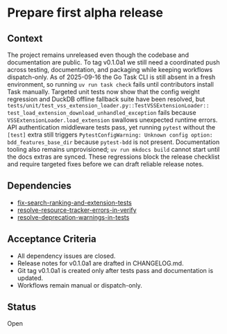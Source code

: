 # Prepare first alpha release

## Context
The project remains unreleased even though the codebase and documentation are
public. To tag v0.1.0a1 we still need a coordinated push across testing,
documentation, and packaging while keeping workflows dispatch-only. As of
2025-09-16 the Go Task CLI is still absent in a fresh environment, so running
`uv run task check` fails until contributors install Task manually. Targeted
unit tests now show that the config weight regression and DuckDB offline
fallback suite have been resolved, but
`tests/unit/test_vss_extension_loader.py::TestVSSExtensionLoader::
test_load_extension_download_unhandled_exception` fails because
`VSSExtensionLoader.load_extension` swallows unexpected runtime errors. API
authentication middleware tests pass, yet running `pytest` without the `[test]`
extra still triggers `PytestConfigWarning: Unknown config option:
bdd_features_base_dir` because `pytest-bdd` is not present. Documentation
tooling also remains unprovisioned; `uv run mkdocs build` cannot start until
the docs extras are synced. These regressions block the release checklist and
require targeted fixes before we can draft reliable release notes.

## Dependencies
- [fix-search-ranking-and-extension-tests](fix-search-ranking-and-extension-tests.md)
- [resolve-resource-tracker-errors-in-verify](resolve-resource-tracker-errors-in-verify.md)
- [resolve-deprecation-warnings-in-tests](resolve-deprecation-warnings-in-tests.md)

## Acceptance Criteria
- All dependency issues are closed.
- Release notes for v0.1.0a1 are drafted in CHANGELOG.md.
- Git tag v0.1.0a1 is created only after tests pass and documentation is updated.
- Workflows remain manual or dispatch-only.

## Status
Open
